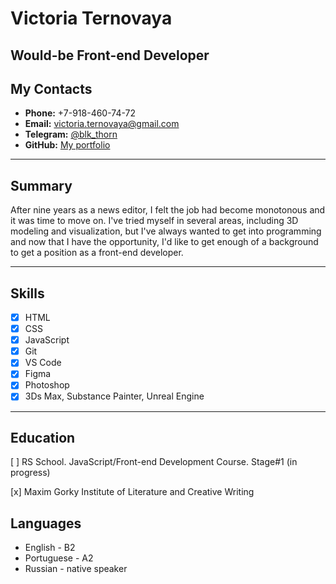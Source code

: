# Victoria Ternovaya

## Would-be Front-end Developer

## My Contacts

- **Phone:** +7-918-460-74-72
- **Email:** victoria.ternovaya@gmail.com
- **Telegram:** [@blk_thorn](https://t.me/blk_thorn)
- **GitHub:** [My portfolio](https://github.com/blk-thorn)

---

## Summary

After nine years as a news editor, I felt the job had become monotonous and it was time to move on. I've tried myself in several areas, including 3D modeling and visualization, but I've always wanted to get into programming and now that I have the opportunity, I'd like to get enough of a background to get a position as a front-end developer.

---

## Skills

- [x] HTML
- [x] CSS
- [x] JavaScript
- [x] Git
- [x] VS Code
- [x] Figma
- [x] Photoshop
- [x] 3Ds Max, Substance Painter, Unreal Engine

---

## Education

[ ] RS School. JavaScript/Front-end Development Course. Stage#1 (in progress)

[x] Maxim Gorky Institute of Literature and Creative Writing

## Languages

- English - B2
- Portuguese - A2
- Russian - native speaker
